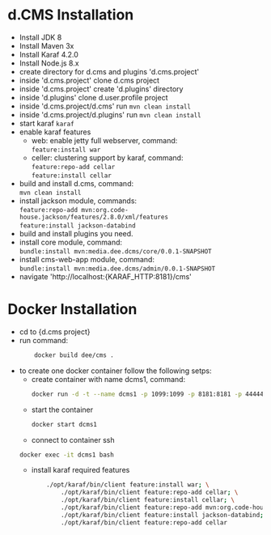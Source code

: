# d.CMS Installation

* Install JDK 8
* Install Maven 3x
* Install Karaf 4.2.0
* Install Node.js 8.x
* create directory for d.cms and plugins 'd.cms.project'
* inside 'd.cms.project' clone d.cms project
* inside 'd.cms.project' create 'd.plugins' directory
* inside 'd.plugins' clone d.user.profile project
* inside 'd.cms.project/d.cms' run ``mvn clean install``
* inside 'd.cms.project/d.plugins' run ``mvn clean install``
* start karaf ``karaf``
* enable karaf features
    * web: enable jetty full webserver, command:<br/>
        ``feature:install war``
    * celler: clustering support by karaf, command: <br/>
    ``feature:repo-add cellar``<br/>
    ``feature:install cellar``
* build and install d.cms, command:<br/>
    ``mvn clean install``
* install jackson module, commands:<br/>
    ``feature:repo-add mvn:org.code-house.jackson/features/2.8.0/xml/features``<br/>
    ``feature:install jackson-databind``
* build and install plugins you need.
* install core module, command:<br/>
  ``bundle:install mvn:media.dee.dcms/core/0.0.1-SNAPSHOT``
* install cms-web-app module, command:<br/>
    ``bundle:install mvn:media.dee.dcms/admin/0.0.1-SNAPSHOT``
* navigate 'http://localhost:{KARAF_HTTP:8181}/cms'


# Docker Installation
* cd to {d.cms project}
* run command:<br/>
    ```bash 
        docker build dee/cms .
    ```
* to create one docker container follow the following setps:
    * create container with name dcms1, command:<br/>
        ```bash
        docker run -d -t --name dcms1 -p 1099:1099 -p 8181:8181 -p 44444:44444 -v /work/env/docker.deploy:/deploy dee/cms
        ```
    * start the container
        ```bash
        docker start dcms1
        ```
    * connect to container ssh
    ```bash
    docker exec -it dcms1 bash
    ```
    * install karaf required features
        ```bash
            ./opt/karaf/bin/client feature:install war; \
                ./opt/karaf/bin/client feature:repo-add cellar; \
                ./opt/karaf/bin/client feature:install cellar; \
                ./opt/karaf/bin/client feature:repo-add mvn:org.code-house.jackson/features/2.8.0/xml/features; \
                ./opt/karaf/bin/client feature:install jackson-databind; \
                ./opt/karaf/bin/client feature:repo-add cellar
        ```